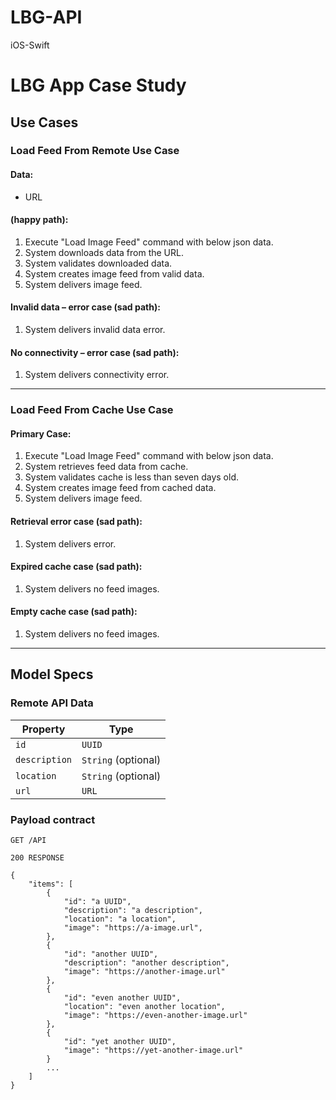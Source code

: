 # LBG-API
iOS-Swift

# LBG App Case Study

## Use Cases

### Load Feed From Remote Use Case

#### Data:
- URL

#### (happy path):
1. Execute "Load Image Feed" command with below json data.
2. System downloads data from the URL.
3. System validates downloaded data.
4. System creates image feed from valid data.
5. System delivers image feed.

#### Invalid data – error case (sad path):
1. System delivers invalid data error.

#### No connectivity – error case (sad path):
1. System delivers connectivity error.

---

### Load Feed From Cache Use Case

#### Primary Case:
1. Execute "Load Image Feed" command with below json data.
2. System retrieves feed data from cache.
3. System validates cache is less than seven days old.
4. System creates image feed from cached data.
5. System delivers image feed.

#### Retrieval error case (sad path):
1. System delivers error.

#### Expired cache case (sad path): 
1. System delivers no feed images.

#### Empty cache case (sad path): 
1. System delivers no feed images.

---

## Model Specs

### Remote API Data

| Property      | Type                |
|---------------|---------------------|
| `id`          | `UUID`              |
| `description` | `String` (optional) |
| `location`    | `String` (optional) |
| `url`	        | `URL`               |

### Payload contract

```
GET /API

200 RESPONSE

{
	"items": [
		{
			"id": "a UUID",
			"description": "a description",
			"location": "a location",
			"image": "https://a-image.url",
		},
		{
			"id": "another UUID",
			"description": "another description",
			"image": "https://another-image.url"
		},
		{
			"id": "even another UUID",
			"location": "even another location",
			"image": "https://even-another-image.url"
		},
		{
			"id": "yet another UUID",
			"image": "https://yet-another-image.url"
		}
		...
	]
}
```

